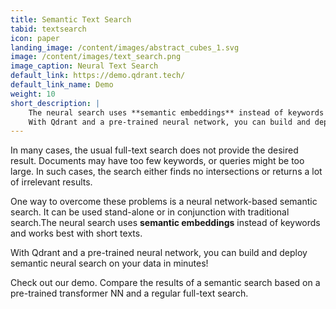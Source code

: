 ```yaml
---
title: Semantic Text Search
tabid: textsearch
icon: paper
landing_image: /content/images/abstract_cubes_1.svg
image: /content/images/text_search.png
image_caption: Neural Text Search
default_link: https://demo.qdrant.tech/
default_link_name: Demo
weight: 10
short_description: |
    The neural search uses **semantic embeddings** instead of keywords and works best with short texts.
    With Qdrant and a pre-trained neural network, you can build and deploy semantic neural search on your data in minutes!
---
```


In many cases, the usual full-text search does not provide the desired result.
Documents may have too few keywords, or queries might be too large.
In such cases, the search either finds no intersections or returns a lot of irrelevant results.

One way to overcome these problems is a neural network-based semantic search.
It can be used stand-alone or in conjunction with traditional search.The neural search uses **semantic embeddings** instead of keywords and works best with short texts.

With Qdrant and a pre-trained neural network, you can build and deploy semantic neural search on your data in minutes!

Check out our demo.
Compare the results of a semantic search based on a pre-trained transformer NN and a regular full-text search.
